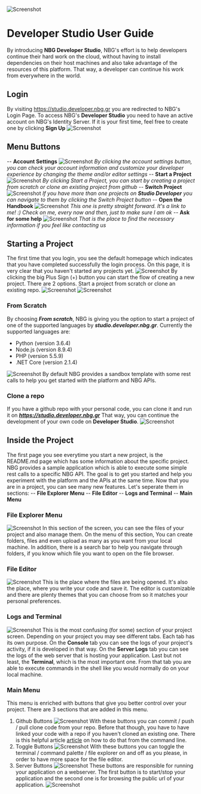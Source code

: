 ![Screenshot](https://microsites.nbg.gr/api.gateway/publicportal/sites/default/files/2018-11/black_logo.jpg) 
# Developer Studio User Guide
By introducing **NBG Developer Studio**, NBG's effort is to help developers continue their hard work on the cloud, without having to install dependencies on their host machines and also take advantage of the resources of this platform. That way, a developer can continue his work from everywhere in the world.
## Login
By visiting https://studio.developer.nbg.gr you are redirected to NBG's Login Page. To access NBG's **Developer Studio** you need to have an active account on NBG's Identity Server. If it is your first time, feel free to create one by clicking **Sign Up**
![Screenshot](https://files.nbg.gr/studio/login.PNG) 
## Menu Buttons
-- **Account Settings**
![Screenshot](https://files.nbg.gr/studio/account-settings.PNG) 
*By clicking the account settings button, you can check your account information and customize your developer experience by changing the theme and/or editor settings*
-- **Start a Project**
![Screenshot](https://files.nbg.gr/studio/start-project.PNG) 
*By clicking Start a Project, you can start by creating a project from scratch or clone an existing project from github*
-- **Switch Project**
![Screenshot](https://files.nbg.gr/studio/switch-project.PNG)
*If you have more than one projects on **Studio Developer** you can navigate to them by clicking the Switch Project button*
-- **Open the Handbook**
![Screenshot](https://files.nbg.gr/studio/handbook.PNG)
*This one is pretty straight forward. It's a link to me! :) Check on me, every now and then, just to make sure I am ok*
-- **Ask for some help**
![Screenshot](https://files.nbg.gr/studio/help.PNG)
*That is the place to find the necessary information if you feel like contacting us*

## Starting a Project
The first time that you login, you see the default homepage which indicates that you have completed successfully the login process. On this page, it is very clear that you haven't started any projects yet. 
![Screenshot](https://files.nbg.gr/studio/homepage.PNG)
By clicking the big Plus Sign (+) button you can start the flow of creating a new project. There are 2 options. Start a project from scratch or clone an existing repo.
![Screenshot](https://files.nbg.gr/studio/start-project.PNG) ![Screenshot](https://files.nbg.gr/studio/start-project-2.PNG)
### From Scratch
By choosing ***From scratch***, NBG is giving you the option to start a project of one of the supported languages by ***studio.developer.nbg.gr***. Currently the supported languages are: 
* Python (version 3.6.4)
* Node.js (version 8.9.4)
* PHP (version 5.5.9)
* .NET Core (version 2.1.4)

![Screenshot](https://files.nbg.gr/studio/from-scratch.PNG)
By default NBG provides a sandbox template with some rest calls to help you get started with the platform and NBG APIs.

### Clone a repo
If you have a github repo with your personal code, you can clone it and run it on ***https://studio.developer.nbg.gr***
That way, you can continue the development of your own code on **Developer Studio**. 
![Screenshot](https://files.nbg.gr/studio/clone-from-repo.PNG)
## Inside the Project 
The first page you see everytime you start a new project, is the README.md page which has some information about the specific project. NBG provides a sample application which is able to execute some simple rest calls to a specific NBG API. The goal is to get you started and help you experiment with the platform and the APIs at the same time.
Now that you are in a project, you can see many new features. Let's seperate them in sections:
-- **File Explorer Menu**
-- **File Editor**
-- **Logs and Terminal**
-- **Main Menu**
### File Explorer Menu
![Screenshot](https://files.nbg.gr/studio/file-explorer.PNG)
In this section of the screen, you can see the files of your project and also manage them. On the menu of this section, You can create folders, files and even upload as many as you want from your local machine. In addition, there is a search bar to help you navigate through folders, if you know which file you want to open on the file browser.
### File Editor
![Screenshot](https://files.nbg.gr/studio/file-editor.PNG)
This is the place where the files are being opened. It's also the place, where you write your code and save it. The editor is customizable and there are plenty themes that you can choose from so it matches your personal preferences.
### Logs and Terminal
![Screenshot](https://files.nbg.gr/studio/command-line.PNG)
This is the most confusing (for some) section of your project screen. Depending on your project you may see different tabs. Each tab has its own purpose. On the **Console** tab you can see the logs of your project's activity, if it is developed in that way. On the **Server Logs** tab you can see the logs of the web server that is hosting your application. Last but not least, the **Terminal**, which is the most important one. From that tab you are able to execute commands in the shell like you would normally do on your local machine.
### Main Menu
This menu is enriched with buttons that give you better control over your project. There are 3 sections that are added in this menu.
1. Github Buttons
![Screenshot](https://files.nbg.gr/studio/github-buttons.PNG)
With these buttons you can commit / push / pull clone code from your repo. Before that though, you have to have linked your code with a repo if you haven't cloned an existing one. There is this helpful article [article](https://help.github.com/en/articles/adding-an-existing-project-to-github-using-the-command-line) on how to do that from the command line.
2. Toggle Buttons
![Screenshot](https://files.nbg.gr/studio/toggle-buttons.PNG)
With these buttons you can toggle the terminal / command palette / file explorer on and off as you please, in order to have more space for the file editor.
3. Server Buttons
![Screenshot](https://files.nbg.gr/studio/server-buttons.PNG)
These buttons are responsible for running your application on a webserver. The first button is to start/stop your application and the second one is for browsing the public url of your application.
![Screenshot](https://files.nbg.gr/studio/public-url.PNG)


